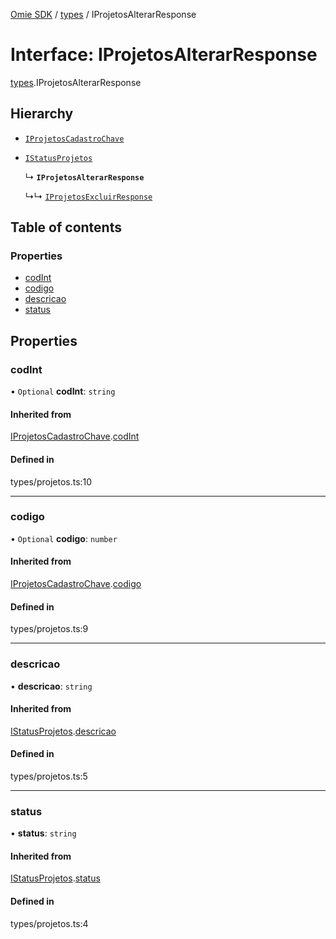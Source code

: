 [Omie SDK](../README.md) / [types](../modules/types.md) / IProjetosAlterarResponse

# Interface: IProjetosAlterarResponse

[types](../modules/types.md).IProjetosAlterarResponse

## Hierarchy

- [`IProjetosCadastroChave`](types.IProjetosCadastroChave.md)

- [`IStatusProjetos`](types.IStatusProjetos.md)

  ↳ **`IProjetosAlterarResponse`**

  ↳↳ [`IProjetosExcluirResponse`](types.IProjetosExcluirResponse.md)

## Table of contents

### Properties

- [codInt](types.IProjetosAlterarResponse.md#codint)
- [codigo](types.IProjetosAlterarResponse.md#codigo)
- [descricao](types.IProjetosAlterarResponse.md#descricao)
- [status](types.IProjetosAlterarResponse.md#status)

## Properties

### codInt

• `Optional` **codInt**: `string`

#### Inherited from

[IProjetosCadastroChave](types.IProjetosCadastroChave.md).[codInt](types.IProjetosCadastroChave.md#codint)

#### Defined in

types/projetos.ts:10

___

### codigo

• `Optional` **codigo**: `number`

#### Inherited from

[IProjetosCadastroChave](types.IProjetosCadastroChave.md).[codigo](types.IProjetosCadastroChave.md#codigo)

#### Defined in

types/projetos.ts:9

___

### descricao

• **descricao**: `string`

#### Inherited from

[IStatusProjetos](types.IStatusProjetos.md).[descricao](types.IStatusProjetos.md#descricao)

#### Defined in

types/projetos.ts:5

___

### status

• **status**: `string`

#### Inherited from

[IStatusProjetos](types.IStatusProjetos.md).[status](types.IStatusProjetos.md#status)

#### Defined in

types/projetos.ts:4
